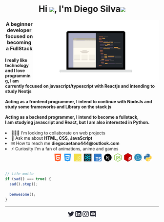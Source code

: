 <h1 align="center">Hi <img src="https://raw.githubusercontent.com/MartinHeinz/MartinHeinz/master/wave.gif" width="30px">, I'm Diego Silva<img src='https://user-images.githubusercontent.com/5713670/87202985-820dcb80-c2b6-11ea-9f56-7ec461c497c3.gif' width="50"></h1>

<img src="image/gg.gif" width="412" margin="0" align="right" alt="tamplateImg"/>

<h3 align="center" styles="color: red">A beginner developer focused on becoming a FullStack</h3>

<h4 aling="left" linehight=""><strong>I really like technology and I love programming, I am currently focused on javascript/typescript with Reactjs and intending to study Nextjs<br><br>Acting as a frontend programmer, I intend to continue with NodeJs and study some frameworks and Library on the stack js<br><br>Acting as a backend programmer, I intend to become a fullstack,<br>I am studying javascript and React, but I am also interested in Python.</strong></h4>

<!-- SOBRE MIM -->
<li align="left">👨🏻‍💻 I'm looking to collaborate on web projects</li>
<li align="left">💬 Ask me about <strong>HTML, CSS, JavaScript</strong></li>
<li align="left">✉ How to reach me <strong>diegocaetano444@outlook.com</strong></li>
<li align="left">⚡ Curiosity I'm a fan of animations, anime and games</li>

<div styles="display: flex">

<!-- TECNOLOGIAS -->
<div align="right" width="700">
    <img align="center" src=".github/tecSvg/html5.svg" alt="html5" width="25"/>&nbsp;
    <img align="center" src=".github/tecSvg/css3.svg" alt="css3" width="25"/>&nbsp;
    <img align="center" src=".github/tecSvg/javascript.svg" alt="javascript"width="25"/>&nbsp;
    <img align="center" src=".github/tecSvg/Reactjs.svg" alt="Reactjs" width="25"/>&nbsp;
    <img align="center" src=".github/tecSvg/typescript.png" alt="typescript" width="25"/>&nbsp;
    <img align="center" src=".github/tecSvg/next-js.svg" alt="Nextjs" width="25"/>&nbsp;
    <img align="center" src=".github/tecSvg/node.svg" alt="node" width="25"/>&nbsp;
    <img align="center" src=".github/tecSvg/npm-2.svg" alt="npm" width="25"/>&nbsp;
    <img align="center" src=".github/tecSvg/yarn.png" alt="yarn" width="25"/>&nbsp;
    <img align="center" src=".github/tecSvg/Python.png" alt="python" width="25"/>&nbsp;&nbsp;&nbsp;&nbsp;&nbsp;&nbsp;
    <!-- https://devicon.dev/ -->
</div>

<p align="left">

```js

// life motto
if (sad() === true) {
  sad().stop();

  beAwesome();  
}

```

</p>

</div>

---

<!-- REDES SOCIAIS -->
<p align="center">
    <a href="https://twitter.com/DiegoSi06829718" target="blank"><img align="center" src=".github/twitter.svg" alt="NyctibiusVII/Twitter" height="20" width="20" /></a>
    <a href="https://www.linkedin.com/in/diego-c-silva-487b171a5/" target="blank"><img align="center" src=".github/linkedin.svg" alt="NyctibiusVII/Linkedin" height="20" width="20" /></a>
    <a href="https://www.instagram.com/DcDevs/" target="blank"><img align="center" src=".github/instagram.svg" alt="NyctibiusVII/Instagram" height="20" width="20" /></a>
    <a href="https://discord.gg/!D❦C•Devs" target="blank"><img align="center" src=".github/discord.svg" alt="NyctibiusVII/Discord" height="20" width="20" /></a>
</p>
